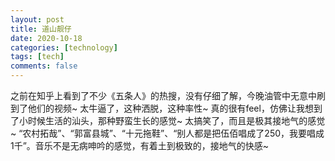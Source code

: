 ```yaml
---
layout: post
title: 道山靓仔
date: 2020-10-18
categories: [technology]
tags: [tech]
comments: false
---
```




之前在知乎上看到了不少《五条人》的热搜，没有仔细了解，今晚油管中无意中刷到了他们的视频~ 太牛逼了，这种洒脱，这种率性~ 真的很有feel，仿佛让我想到了小时候生活的汕头，那种野蛮生长的感觉~ 太搞笑了，而且是极其接地气的感觉~ “农村拓哉”、“郭富县城”、“十元拖鞋”、“别人都是把伍佰唱成了250，我要唱成1千”。音乐不是无病呻吟的感觉，有着土到极致的，接地气的快感~